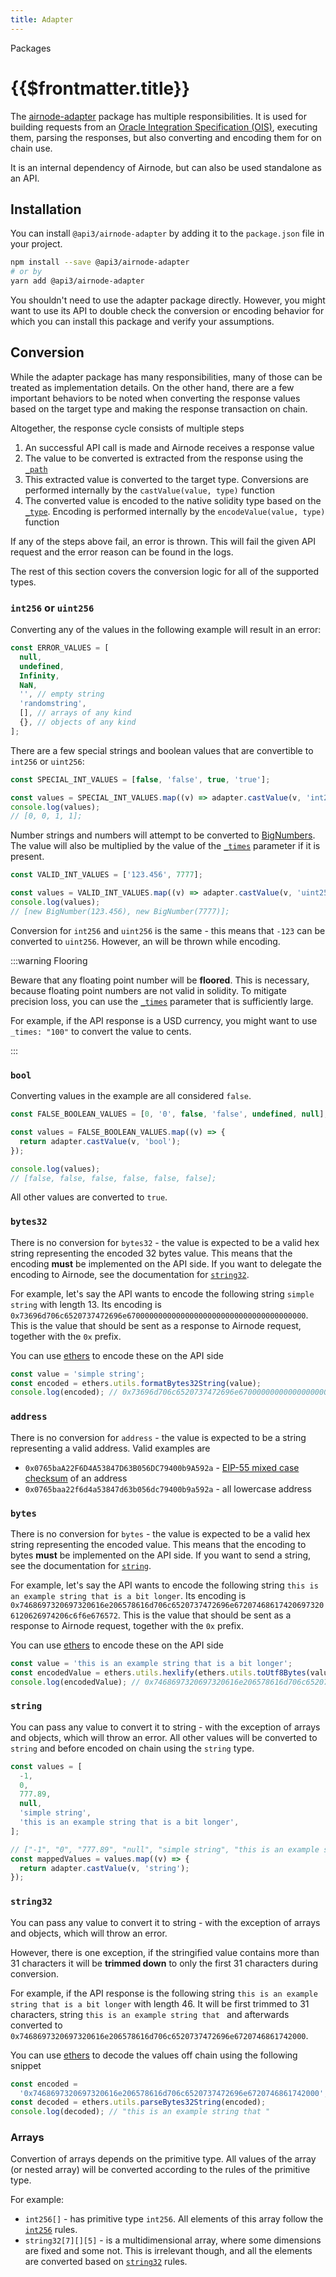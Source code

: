 ```yaml
---
title: Adapter
---
```


<TitleSpan>Packages</TitleSpan>

# {{$frontmatter.title}}

<TocHeader />
<TOC class="table-of-contents" :include-level="[2,4]" />

The
[airnode-adapter](https://github.com/api3dao/airnode/tree/v0.3/packages/airnode-adapter)
package has multiple responsibilities. It is used for building requests from an
[Oracle Integration Specification (OIS)](../../grp-providers/guides/build-an-airnode/api-integration.md#ois-template),
executing them, parsing the responses, but also converting and encoding them for
on chain use.

It is an internal dependency of Airnode, but can also be used standalone as an
API.

## Installation

You can install `@api3/airnode-adapter` by adding it to the `package.json` file
in your project.

```sh
npm install --save @api3/airnode-adapter
# or by
yarn add @api3/airnode-adapter
```

You shouldn't need to use the adapter package directly. However, you might want
to use its API to double check the conversion or encoding behavior for which you
can install this package and verify your assumptions.

## Conversion

While the adapter package has many responsibilities, many of those can be
treated as implementation details. On the other hand, there are a few important
behaviors to be noted when converting the response values based on the target
type and making the response transaction on chain.

Altogether, the response cycle consists of multiple steps

1. An successful API call is made and Airnode receives a response value
2. The value to be converted is extracted from the response using the
   [`_path`](../specifications/reserved-parameters.md#path)
3. This extracted value is converted to the target type. Conversions are
   performed internally by the `castValue(value, type)` function
4. The converted value is encoded to the native solidity type based on the
   [`_type`](../specifications/reserved-parameters.md#type). Encoding is
   performed internally by the `encodeValue(value, type)` function

<!-- TODO: Create a page about how to read Airnode logs (probably the troubleshooting guide) and link it-->

If any of the steps above fail, an error is thrown. This will fail the given API
request and the error reason can be found in the logs.

The rest of this section covers the conversion logic for all of the supported
types.

### `int256` or `uint256`

Converting any of the values in the following example will result in an error:

```ts
const ERROR_VALUES = [
  null,
  undefined,
  Infinity,
  NaN,
  '', // empty string
  'randomstring',
  [], // arrays of any kind
  {}, // objects of any kind
];
```

There are a few special strings and boolean values that are convertible to
`int256` or `uint256`:

```ts
const SPECIAL_INT_VALUES = [false, 'false', true, 'true'];

const values = SPECIAL_INT_VALUES.map((v) => adapter.castValue(v, 'int256'));
console.log(values);
// [0, 0, 1, 1];
```

Number strings and numbers will attempt to be converted to
[BigNumbers](https://mikemcl.github.io/bignumber.js/). The value will also be
multiplied by the value of the
[`_times`](../specifications/reserved-parameters.md#times) parameter if it is
present.

```ts
const VALID_INT_VALUES = ['123.456', 7777];

const values = VALID_INT_VALUES.map((v) => adapter.castValue(v, 'uint256'));
console.log(values);
// [new BigNumber(123.456), new BigNumber(7777)];
```

Conversion for `int256` and `uint256` is the same - this means that `-123` can
be converted to `uint256`. However, an will be thrown while encoding.

:::warning Flooring

Beware that any floating point number will be **floored**. This is necessary,
because floating point numbers are not valid in solidity. To mitigate precision
loss, you can use the [`_times`](../specifications/reserved-parameters.md#times)
parameter that is sufficiently large.

For example, if the API response is a USD currency, you might want to use
`_times: "100"` to convert the value to cents.

:::

### `bool`

Converting values in the example are all considered `false`.

```ts
const FALSE_BOOLEAN_VALUES = [0, '0', false, 'false', undefined, null];

const values = FALSE_BOOLEAN_VALUES.map((v) => {
  return adapter.castValue(v, 'bool');
});

console.log(values);
// [false, false, false, false, false, false];
```

All other values are converted to `true`.

### `bytes32`

There is no conversion for `bytes32` - the value is expected to be a valid hex
string representing the encoded 32 bytes value. This means that the encoding
**must** be implemented on the API side. If you want to delegate the encoding to
Airnode, see the documentation for
[`string32`](adapter.md#string32-encoded-to-bytes32-on-chain).

For example, let's say the API wants to encode the following string
`simple string` with length 13. Its encoding is
`0x73696d706c6520737472696e6700000000000000000000000000000000000000`. This is
the value that should be sent as a response to Airnode request, together with
the `0x` prefix.

You can use [ethers](https://docs.ethers.io/v5/) to encode these on the API side

```js
const value = 'simple string';
const encoded = ethers.utils.formatBytes32String(value);
console.log(encoded); // 0x73696d706c6520737472696e6700000000000000000000000000000000000000
```

### `address`

There is no conversion for `address` - the value is expected to be a string
representing a valid address. Valid examples are

- `0x0765baA22F6D4A53847D63B056DC79400b9A592a` -
  [EIP-55 mixed case checksum](https://github.com/ethereum/EIPs/blob/master/EIPS/eip-55.md)
  of an address
- `0x0765baa22f6d4a53847d63b056dc79400b9a592a` - all lowercase address

### `bytes`

There is no conversion for `bytes` - the value is expected to be a valid hex
string representing the encoded value. This means that the encoding to bytes
**must** be implemented on the API side. If you want to send a string, see the
documentation for [`string`](adapter.md#string).

For example, let's say the API wants to encode the following string
`this is an example string that is a bit longer`. Its encoding is
`0x7468697320697320616e206578616d706c6520737472696e672074686174206973206120626974206c6f6e676572`.
This is the value that should be sent as a response to Airnode request, together
with the `0x` prefix.

You can use [ethers](https://docs.ethers.io/v5/) to encode these on the API side

```js
const value = 'this is an example string that is a bit longer';
const encodedValue = ethers.utils.hexlify(ethers.utils.toUtf8Bytes(value));
console.log(encodedValue); // 0x7468697320697320616e206578616d706c6520737472696e672074686174206973206120626974206c6f6e676572
```

### `string`

You can pass any value to convert it to string - with the exception of arrays
and objects, which will throw an error. All other values will be converted to
`string` and before encoded on chain using the `string` type.

```js
const values = [
  -1,
  0,
  777.89,
  null,
  'simple string',
  'this is an example string that is a bit longer',
];

// ["-1", "0", "777.89", "null", "simple string", "this is an example string that is a bit longer"]
const mappedValues = values.map((v) => {
  return adapter.castValue(v, 'string');
});
```

### `string32`

You can pass any value to convert it to string - with the exception of arrays
and objects, which will throw an error.

However, there is one exception, if the stringified value contains more than 31
characters it will be **trimmed down** to only the first 31 characters during
conversion.

For example, if the API response is the following string
`this is an example string that is a bit longer` with length 46. It will be
first trimmed to 31 characters, string `this is an example string that ` and
afterwards converted to
`0x7468697320697320616e206578616d706c6520737472696e6720746861742000`.

You can use [ethers](https://docs.ethers.io/v5/) to decode the values off chain
using the following snippet

```js
const encoded =
  '0x7468697320697320616e206578616d706c6520737472696e6720746861742000';
const decoded = ethers.utils.parseBytes32String(encoded);
console.log(decoded); // "this is an example string that "
```

### Arrays

Convertion of arrays depends on the primitive type. All values of the array (or
nested array) will be converted according to the rules of the primitive type.

For example:

- `int256[]` - has primitive type `int256`. All elements of this array follow
  the [`int256`](adapter.md#int256-or-uint256) rules.
- `string32[7][][5]` - is a multidimensional array, where some dimensions are
  fixed and some not. This is irrelevant though, and all the elements are
  converted based on
  [`string32`](adapter.md#string32-encoded-to-bytes32-on-chain) rules.
